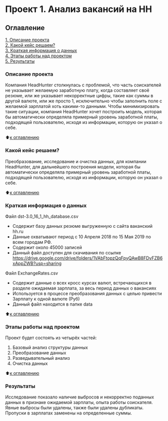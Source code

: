# Проект 1. Анализ вакансий на HH

## Оглавление  
[1. Описание проекта](https://github.com/AnyaChirkova/Project_1_HH_analysis/master/README.md#Описание-проекта)  
[2. Какой кейс решаем?](https://github.com/AnyaChirkova/Project_1_HH_analysis/master/README.md#Какой-кейс-решаем)  
[3. Краткая информация о данных](https://github.com/AnyaChirkova/Project_1_HH_analysis/master/README.md#Краткая-информация-о-данных)  
[4. Этапы работы над проектом](https://github.com/AnyaChirkova/Project_1_HH_analysis/master/README.md#Этапы-работы-над-проектом)  
[5. Результаты](https://github.com/AnyaChirkova/Project_1_HH_analysis/master/README.md#Результат)    


### Описание проекта   

Компания HeadHunter столкнулась с проблемой, что часть соискателей не указывает желаемую заработную плату, когда составляет своё резюме, или же указывает некорректные цифры, такие как суммы в другой валюте, или же просто 1, исключительно чтобы заполнить поле с желаемой зарплатой хоть какими-то данными. Чтобы минимизировать такие ситуации, компания HeadHunter хочет построить модель, которая бы автоматически определяла примерный уровень заработной платы, подходящей пользователю, исходя из информации, которую он указал о себе.

:arrow_up:[к оглавлению](_)

### Какой кейс решаем?

Преобразование, исследование и очистка данных, для компании HeadHunter, для дальнейшего построения модели, которая бы автоматически определяла примерный уровень заработной платы, подходящей пользователю, исходя из информации, которую он указал о себе.

:arrow_up:[к оглавлению](_)

### Краткая информация о данных

Файл dst-3.0_16_1_hh_database.csv
* Содержит базу данных резюме выгруженную с сайта ваканский hh.ru
* Данные охватывают период с 10 Апреля 2018 по 15 Мая 2019 по всем городам РФ.
* Содержит около 45000 записей
* Данный файл доступен для скачивания по ссылке https://drive.google.com/drive/folders/1VAbFtopzQqFpyQAwB8FDvFZB6xAppZWB?usp=sharing

Файл ExchangeRates.csv
* Содержит данные о всех кросс курсах валют, встречающихся в разделе ожидаемая зарплата, за весь период данных о вакансиях
* Используется в процессе преобразования данных с целью привести Зарплату к одной валюте (Руб)
* Данный файл находится в папке data

:arrow_up:[к оглавлению](_)

### Этапы работы над проектом 

Проект будет состоять из четырёх частей:

1. Базовый анализ структуры данных
2. Преобразование данных
3. Разведывательный анализ
4. Очистка данных

:arrow_up:[к оглавлению](_)

### Результаты

Исследование показало наличие выбросов и некорректно поданных данных в признаке ожидаемой зарплаты, опыта работы соискателя. Явные выбросы были удалены, также были удалены дубликаты. Пропуски в зарплатах заменены на определенные суммы. 